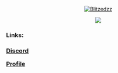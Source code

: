 

<p align="center">
  <a href="https://discord.com/users/1025517670113742898">
        <img src="https://discord.c99.nl/widget/theme-3/1025517670113742898.png" alt="Blitzedzz"/>
     </a>
</p>

<p align="center">
  <tr>
            <td align="center" style="padding=0;width=50%;">
      <img src="https://github-readme-streak-stats.herokuapp.com?user=Blitzedzz&theme=tokyonight_duo&hide_border=true&ring=4F8CC9&currStreakLabel=FFFFFF&sideNums=4F8CC9&dates=979797&sideLabels=FFFFFF&currStreakNum=FFFFFF&border=DD2727&stroke=00000000&background=00000000&fire=FF7600" />
    </td>
  </tr>
</p>
<h3>Links:<h3>
  <a href="https://discord.gg/Fjpvpw5ruD">Discord</a>
  
  <a href="https://discord.com/users/1025517670113742898">Profile</a>
